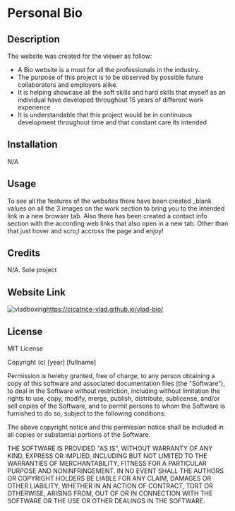 # Personal Bio

## Description 

The website was created for the viewer as follow:

- A Bio website is a must for all the professionals in the industry.
- The purpose of this project is to be observed by possible future collaborators and employers alike.
- It is helping showcase all the soft skills and hard skills that myself as an individual have developed throughout 15 years of different work experience
- It is understandable that this project would be in continuous development throughout time and that constant care its intended

## Installation

N/A

## Usage

To see all the features of the websites there have been created _blank values on all the 3 images on the work section to bring you to the intended link in a new browser tab. Also there has been created a contact info section with the according web links that also open in a new tab. Other than that just hover and scro;l accross the page and enjoy!

## Credits

N/A. Sole project

## Website Link

![vladboxing](https://user-images.githubusercontent.com/117217710/206030366-e0e5ba3e-8c91-4c99-8469-d6add028bf6b.jpg)https://cicatrice-vlad.github.io/vlad-bio/


## License

MIT License

Copyright (c) [year] [fullname]

Permission is hereby granted, free of charge, to any person obtaining a copy
of this software and associated documentation files (the "Software"), to deal
in the Software without restriction, including without limitation the rights
to use, copy, modify, merge, publish, distribute, sublicense, and/or sell
copies of the Software, and to permit persons to whom the Software is
furnished to do so, subject to the following conditions:

The above copyright notice and this permission notice shall be included in all
copies or substantial portions of the Software.

THE SOFTWARE IS PROVIDED "AS IS", WITHOUT WARRANTY OF ANY KIND, EXPRESS OR
IMPLIED, INCLUDING BUT NOT LIMITED TO THE WARRANTIES OF MERCHANTABILITY,
FITNESS FOR A PARTICULAR PURPOSE AND NONINFRINGEMENT. IN NO EVENT SHALL THE
AUTHORS OR COPYRIGHT HOLDERS BE LIABLE FOR ANY CLAIM, DAMAGES OR OTHER
LIABILITY, WHETHER IN AN ACTION OF CONTRACT, TORT OR OTHERWISE, ARISING FROM,
OUT OF OR IN CONNECTION WITH THE SOFTWARE OR THE USE OR OTHER DEALINGS IN THE
SOFTWARE.
